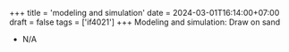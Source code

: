 +++
title = 'modeling and simulation'
date = 2024-03-01T16:14:00+07:00
draft = false
tags = ['if4021']
+++
Modeling and simulation: Draw on sand
<!--more-->

+ N/A
